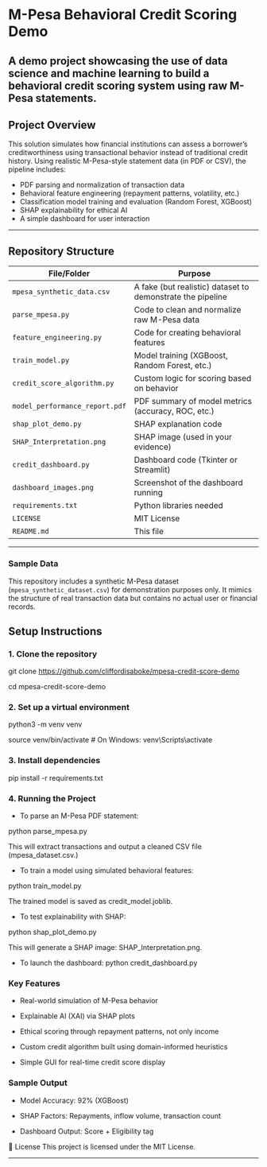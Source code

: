 # M-Pesa Behavioral Credit Scoring Demo

A demo project showcasing the use of data science and machine learning to build a behavioral credit scoring system using raw M-Pesa statements. 
---

## Project Overview

This solution simulates how financial institutions can assess a borrower’s creditworthiness using transactional behavior instead of traditional credit history. Using realistic M-Pesa-style statement data (in PDF or CSV), the pipeline includes:

- PDF parsing and normalization of transaction data
- Behavioral feature engineering (repayment patterns, volatility, etc.)
- Classification model training and evaluation (Random Forest, XGBoost)
- SHAP explainability for ethical AI
- A simple dashboard for user interaction

---

## Repository Structure

| File/Folder                       | Purpose                                                               |
| --------------------------------- | --------------------------------------------------------------------- |
| `mpesa_synthetic_data.csv`        | A fake (but realistic) dataset to demonstrate the pipeline            |
| `parse_mpesa.py`                  | Code to clean and normalize raw M-Pesa data                           |
| `feature_engineering.py`          | Code for creating behavioral features                                 |
| `train_model.py`                  | Model training (XGBoost, Random Forest, etc.)                         |
| `credit_score_algorithm.py`       | Custom logic for scoring based on behavior                            |
| `model_performance_report.pdf`    | PDF summary of model metrics (accuracy, ROC, etc.)                    |
| `shap_plot_demo.py`               | SHAP explanation code                                                 |
| `SHAP_Interpretation.png`         | SHAP image (used in your evidence)                                    |
| `credit_dashboard.py`             | Dashboard code (Tkinter or Streamlit)                                 |
| `dashboard_images.png`            | Screenshot of the dashboard running                                   |
| `requirements.txt`                | Python libraries needed                                               |
| `LICENSE`                         | MIT License                                                           |
| `README.md`                       | This file                                                             |

---

### Sample Data
This repository includes a synthetic M-Pesa dataset (`mpesa_synthetic_dataset.csv`) for demonstration purposes only. It mimics the structure of real transaction data but contains no actual user or financial records.


## Setup Instructions

### 1. Clone the repository

git clone https://github.com/cliffordisaboke/mpesa-credit-score-demo

cd mpesa-credit-score-demo

### 2. Set up a virtual environment
python3 -m venv venv

source venv/bin/activate  # On Windows: venv\Scripts\activate

### 3. Install dependencies
pip install -r requirements.txt

### 4. Running the Project

- To parse an M-Pesa PDF statement:

python parse_mpesa.py

This will extract transactions and output a cleaned CSV file (mpesa_dataset.csv.)

- To train a model using simulated behavioral features:

python train_model.py

The trained model is saved as credit_model.joblib.

- To test explainability with SHAP:

python shap_plot_demo.py

This will generate a SHAP image: SHAP_Interpretation.png.

- To launch the dashboard:
python credit_dashboard.py

### Key Features
- Real-world simulation of M-Pesa behavior

- Explainable AI (XAI) via SHAP plots

- Ethical scoring through repayment patterns, not only income

- Custom credit algorithm built using domain-informed heuristics

- Simple GUI for real-time credit score display

### Sample Output
- Model Accuracy: 92% (XGBoost)

- SHAP Factors: Repayments, inflow volume, transaction count

- Dashboard Output: Score + Eligibility tag

📄 License
This project is licensed under the MIT License.

---




